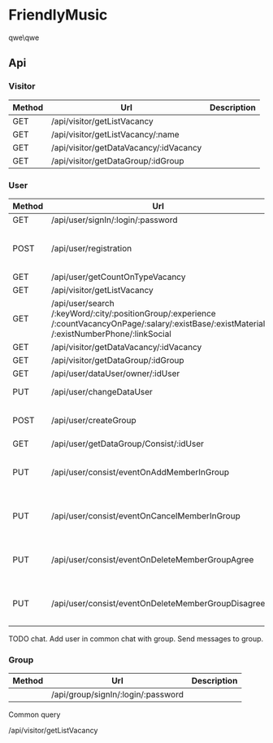 # FriendlyMusic

qwe\qwe

## Api

### Visitor

| Method | Url                                    | Description |
| ------ | -------------------------------------- | ----------- |
| GET    | /api/visitor/getListVacancy            |             |
| GET    | /api/visitor/getListVacancy/:name      |             |
| GET    | /api/visitor/getDataVacancy/:idVacancy |             |
| GET    | /api/visitor/getDataGroup/:idGroup     |             |

### User

| Method | Url                                                                                                                                                              | Description                              |
| ------ | ---------------------------------------------------------------------------------------------------------------------------------------------------------------- | ---------------------------------------- |
| GET    | /api/user/signIn/:login/:password                                                                                                                                |                                          |
| POST   | /api/user/registration                                                                                                                                           | Data : fio, login, password, retPassword |
| GET    | /api/user/getCountOnTypeVacancy                                                                                                                                  |                                          |
| GET    | /api/visitor/getListVacancy                                                                                                                                      |                                          |
| GET    | /api/user/search<br />/:keyWord/:city/:positionGroup/:experience<br />/:countVacancyOnPage/:salary/:existBase/:existMaterial<br />/:existNumberPhone/:linkSocial |                                          |
| GET    | /api/visitor/getDataVacancy/:idVacancy                                                                                                                           |                                          |
| GET    | /api/visitor/getDataGroup/:idGroup                                                                                                                               |                                          |
| GET    | /api/user/dataUser/owner/:idUser                                                                                                                                 |                                          |
| PUT    | /api/user/changeDataUser                                                                                                                                         | Data : idUser                            |
| POST   | /api/user/createGroup                                                                                                                                            | Data: login, password, name              |
| GET    | /api/user/getDataGroup/Consist/:idUser                                                                                                                           |                                          |
| PUT    | /api/user/consist/eventOnAddMemberInGroup                                                                                                                        | Data : idUser, idGroup, idMember         |
| PUT    | /api/user/consist/eventOnCancelMemberInGroup                                                                                                                     | Data : idUser, idGroup, idMember         |
| PUT    | /api/user/consist/eventOnDeleteMemberGroupAgree                                                                                                                  | Data : idUser, idGroup, idMember         |
| PUT    | /api/user/consist/eventOnDeleteMemberGroupDisagree                                                                                                               | Data : idUser, idGroup, idMember         |

TODO chat. Add user in common chat with group. Send messages to group.

### Group

| Method | Url                                | Description |
| ------ | ---------------------------------- | ----------- |
|        | /api/group/signIn/:login/:password |             |

Common query

/api/visitor/getListVacancy
